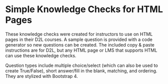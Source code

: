 # Simple Knowledge Checks for HTML Pages
These knowledge checks were created for instructors to use on HTML pages in their D2L courses. A sample question is provided with a code generator so new questions can be created. The included copy & paste instructions are for D2L, but any HTML page or LMS that supports HTML can use these knowledge checks.

Question types include multiple choice/select (which can also be used to create True/False), short answer/fill in the blank, matching, and ordering. They are stylized with Bootstrap 4.
